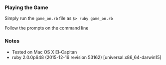 ### Playing the Game
Simply run the `game_on.rb` file as
`$> ruby game_on.rb`

Follow the prompts on the command line

### Notes
* Tested on Mac OS X El-Capitan
* ruby 2.0.0p648 (2015-12-16 revision 53162) [universal.x86_64-darwin15]
